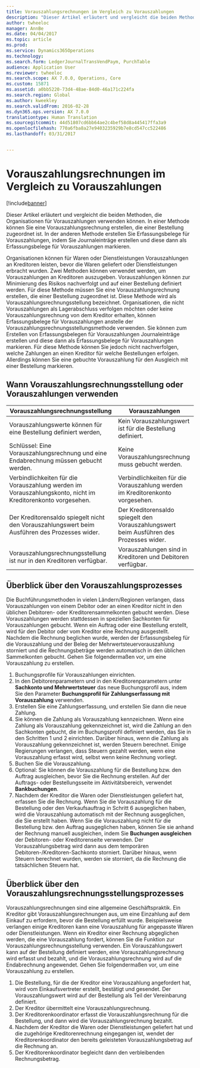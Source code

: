 ```yaml
---
title: Vorauszahlungsrechnungen im Vergleich zu Vorauszahlungen
description: "Dieser Artikel erläutert und vergleicht die beiden Methoden, die Organisationen für Vorauszahlungen verwenden können. In einer Methode können Sie eine Vorauszahlungsrechnung erstellen, die einer Bestellung zugeordnet ist. In der anderen Methode erstellen Sie Erfassungsbelege für Vorauszahlungen, indem Sie Journaleinträge erstellen und diese dann als Erfassungsbelege für Vorauszahlungen markieren."
author: twheeloc
manager: AnnBe
ms.date: 04/04/2017
ms.topic: article
ms.prod: 
ms.service: Dynamics365Operations
ms.technology: 
ms.search.form: LedgerJournalTransVendPaym, PurchTable
audience: Application User
ms.reviewer: twheeloc
ms.search.scope: AX 7.0.0, Operations, Core
ms.custom: 15871
ms.assetid: a0bb5220-73d4-48ae-84d0-46a171c224fa
ms.search.region: Global
ms.author: kweekley
ms.search.validFrom: 2016-02-28
ms.dyn365.ops.version: AX 7.0.0
translationtype: Human Translation
ms.sourcegitcommit: 44d51807cd6bb64ae2c4bef58d8a445417ffa3a9
ms.openlocfilehash: 770a6fba8a27e9403235929b7e8cd547cc522486
ms.lasthandoff: 03/31/2017


---
```


# <a name="prepayment-invoices-vs-prepayments"></a>Vorauszahlungsrechnungen im Vergleich zu Vorauszahlungen

[!include[banner](../includes/banner.md)]


Dieser Artikel erläutert und vergleicht die beiden Methoden, die Organisationen für Vorauszahlungen verwenden können. In einer Methode können Sie eine Vorauszahlungsrechnung erstellen, die einer Bestellung zugeordnet ist. In der anderen Methode erstellen Sie Erfassungsbelege für Vorauszahlungen, indem Sie Journaleinträge erstellen und diese dann als Erfassungsbelege für Vorauszahlungen markieren.

Organisationen können für Waren oder Dienstleistungen Vorauszahlungen an Kreditoren leisten, bevor die Waren geliefert oder Dienstleistungen erbracht wurden. Zwei Methoden können verwendet werden, um Vorauszahlungen an Kreditoren auszugeben. Vorauszahlungen können zur Minimierung des Risikos nachverfolgt und auf einer Bestellung definiert werden. Für diese Methode müssen Sie eine Vorauszahlungsrechnung erstellen, die einer Bestellung zugeordnet ist. Diese Methode wird als Vorauszahlungsrechnungsstellung bezeichnet. Organisationen, die nicht Vorauszahlungen als Lagerabschluss verfolgen möchten oder keine Vorauszahlungsrechnung von dem Kreditor erhalten, können Erfassungsbelege für Vorauszahlungen anstelle der Vorauszahlungsrechnungsstellungsmethode verwenden. Sie können zum Erstellen von Erfassungsbelegen für Vorauszahlungen Journaleinträge erstellen und diese dann als Erfassungsbelege für Vorauszahlungen markieren. Für diese Methode können Sie jedoch nicht nachverfolgen, welche Zahlungen an einen Kreditor für welche Bestellungen erfolgen. Allerdings können Sie eine gebuchte Vorauszahlung für den Ausgleich mit einer Bestellung markieren.

## <a name="when-to-use-prepayment-invoicing-vs-prepayments"></a>Wann Vorauszahlungsrechnungsstellung oder Vorauszahlungen verwenden
| Vorauszahlungsrechnungsstellung                                                                | Vorauszahlungen                                                              |
|-------------------------------------------------------------------------------------|--------------------------------------------------------------------------|
| Vorauszahlungswerte können für eine Bestellung definiert werden,                                    | Kein Vorauszahlungswert ist für die Bestellung definiert.                    |
| Schlüssel: Eine Vorauszahlungsrechnung und eine Endabrechnung müssen gebucht werden.                       | Keine Vorauszahlungsrechnung muss gebucht werden.                                    |
| Verbindlichkeiten für die Vorauszahlung werden im Vorauszahlungskonto, nicht im Kreditorenkonto vorgesehen. | Verbindlichkeiten für die Vorauszahlung werden im Kreditorenkonto vorgesehen.                  |
| Der Kreditorensaldo spiegelt nicht den Vorauszahlungswert beim Ausführen des Prozesses wider.     | Der Kreditorensaldo spiegelt den Vorauszahlungswert beim Ausführen des Prozesses wider. |
| Vorauszahlungsrechnungsstellung ist nur in den Kreditoren verfügbar.                         | Vorauszahlungen sind in Kreditoren und Debitoren verfügbar.    |

## <a name="overview-of-the-prepayment-process"></a>Überblick über den Vorauszahlungsprozesses
Die Buchführungsmethoden in vielen Ländern/Regionen verlangen, dass Vorauszahlungen von einem Debitor oder an einen Kreditor nicht in den üblichen Debitoren- oder Kreditorensammelkonten gebucht werden. Diese Vorauszahlungen werden stattdessen in speziellen Sachkonten für Vorauszahlungen gebucht. Wenn ein Auftrag oder eine Bestellung erstellt, wird für den Debitor oder vom Kreditor eine Rechnung ausgestellt. Nachdem die Rechnung beglichen wurde, werden der Erfassungsbeleg für die Vorauszahlung und der Beleg der Mehrwertsteuervorauszahlung storniert und die Rechnungsbeträge werden automatisch in den üblichen Sammelkonten gebucht. Gehen Sie folgendermaßen vor, um eine Vorauszahlung zu erstellen.

1.  Buchungsprofile für Vorauszahlungen einrichten.
2.  In den Debitorenparametern und in den Kreditorenparametern unter **Sachkonto und Mehrwertsteuer** das neue Buchungsprofil aus, indem Sie den Parameter **Buchungsprofil für Zahlungserfassung mit Vorauszahlung** verwenden.
3.  Erstellen Sie eine Zahlungserfassung, und erstellen Sie dann die neue Zahlung.
4.  Sie können die Zahlung als Vorauszahlung kennzeichnen. Wenn eine Zahlung als Vorauszahlung gekennzeichnet ist, wird die Zahlung an den Sachkonten gebucht, die im Buchungsprofil definiert werden, das Sie in den Schritten 1 und 2 einrichten. Darüber hinaus, wenn die Zahlung als Vorauszahlung gekennzeichnet ist, werden Steuern berechnet. Einige Regierungen verlangen, dass Steuern gezahlt werden, wenn eine Vorauszahlung erfasst wird, selbst wenn keine Rechnung vorliegt.
5.  Buchen Sie die Vorauszahlung.
6.  Optional: Sie können die Vorauszahlung für die Bestellung bzw. den Auftrag ausgleichen, bevor Sie die Rechnung erstellen. Auf der Auftrags- oder Bestellungsseite im Aktivitätsbereich, verwendet **Bankbuchungen**.
7.  Nachdem der Kreditor die Waren oder Dienstleistungen geliefert hat, erfassen Sie die Rechnung. Wenn Sie die Vorauszahlung für die Bestellung oder den Verkaufsauftrag in Schritt 6 ausgeglichen haben, wird die Vorauszahlung automatisch mit der Rechnung ausgeglichen, die Sie erstellt haben. Wenn Sie die Vorauszahlung nicht für die Bestellung bzw. den Auftrag ausgeglichen haben, können Sie sie anhand der Rechnung manuell ausgleichen, indem Sie **Buchungen ausgleichen** der Debitoren- oder Kreditorenseite verwenden. Der Vorauszahlungsbetrag wird dann aus dem temporären Debitoren-/Kreditoren-Sachkonto storniert. Darüber hinaus, wenn Steuern berechnet wurden, werden sie storniert, da die Rechnung die tatsächlichen Steuern hat.

## <a name="overview-of-the-prepayment-invoicing-process"></a>Überblick über den Vorauszahlungsrechnungsstellungsprozesses
Vorauszahlungsrechnungen sind eine allgemeine Geschäftspraktik. Ein Kreditor gibt Vorauszahlungsrechnungen aus, um eine Einzahlung auf dem Einkauf zu erfordern, bevor die Bestellung erfüllt wurde. Beispielsweise verlangen einige Kreditoren kann eine Vorauszahlung für angepasste Waren oder Dienstleistungen. Wenn ein Kreditor einer Rechnung abgeglichen werden, die eine Vorauszahlung fordert, können Sie die Funktion zur Vorauszahlungsrechnungsstellung verwenden. Ein Vorauszahlungswert kann auf der Bestellung definiert werden, eine Vorauszahlungsrechnung wird erfasst und bezahlt, und die Vorauszahlungsrechnung wird auf die Endabrechnung angewendet. Gehen Sie folgendermaßen vor, um eine Vorauszahlung zu erstellen.

1.  Die Bestellung, für die der Kreditor eine Vorauszahlung angefordert hat, wird vom Einkaufsvertreter erstellt, bestätigt und gesendet. Der Vorauszahlungswert wird auf der Bestellung als Teil der Vereinbarung definiert.
2.  Der Kreditor übermittelt eine Vorauszahlungsrechnung.
3.  Der Kreditorenkoordinator erfasst die Vorauszahlungsrechnung für die Bestellung, und dann wird die Vorauszahlungsrechnung bezahlt.
4.  Nachdem der Kreditor die Waren oder Dienstleistungen geliefert hat und die zugehörige Kreditorenrechnung eingegangen ist, wendet der Kreditorenkoordinator den bereits geleisteten Vorauszahlungsbetrag auf die Rechnung an.
5.  Der Kreditorenkoordinator begleicht dann den verbleibenden Rechnungsbetrag.






